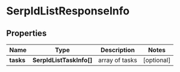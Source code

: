 # SerpIdListResponseInfo

## Properties

| Name | Type | Description | Notes |
|------------ | ------------- | ------------- | -------------|
**tasks** | **SerpIdListTaskInfo[]** | array of tasks |[optional]|
